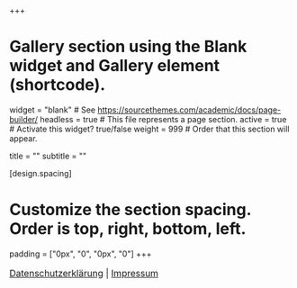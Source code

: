 +++
# Gallery section using the Blank widget and Gallery element (shortcode).
widget = "blank"  # See https://sourcethemes.com/academic/docs/page-builder/
headless = true  # This file represents a page section.
active = true  # Activate this widget? true/false
weight = 999  # Order that this section will appear.

title = ""
subtitle = ""

[design.spacing]
  # Customize the section spacing. Order is top, right, bottom, left.
  padding = ["0px", "0", "0px", "0"]
+++

<font size="3">

[Datenschutzerklärung](/privacy) | [Impressum](/terms)

</font>
